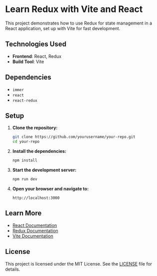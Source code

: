 # Learn Redux with Vite and React

This project demonstrates how to use Redux for state management in a React application, set up with Vite for fast development.

## Technologies Used

- **Frontend**: React, Redux
- **Build Tool**: Vite

## Dependencies

- `immer`
- `react`
- `react-redux`

## Setup

1. **Clone the repository:**
    ```bash
    git clone https://github.com/yourusername/your-repo.git
    cd your-repo
    ```

2. **Install the dependencies:**
    ```bash
    npm install
    ```

3. **Start the development server:**
    ```bash
    npm run dev
    ```

4. **Open your browser and navigate to:**
    ```
    http://localhost:3000
    ```

## Learn More

- [React Documentation](https://reactjs.org/)
- [Redux Documentation](https://redux.js.org/)
- [Vite Documentation](https://vitejs.dev/)

## License

This project is licensed under the MIT License. See the [LICENSE](LICENSE) file for details.
